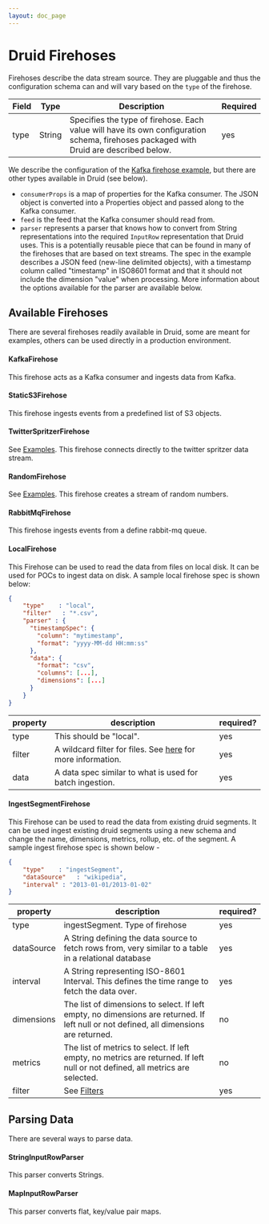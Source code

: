 ```yaml
---
layout: doc_page
---
```


# Druid Firehoses
Firehoses describe the data stream source. They are pluggable and thus the configuration schema can and will vary based on the `type` of the firehose.

| Field | Type | Description | Required |
|-------|------|-------------|----------|
| type | String | Specifies the type of firehose. Each value will have its own configuration schema, firehoses packaged with Druid are described below. | yes |

We describe the configuration of the [Kafka firehose example](Realtime-ingestion.html#realtime-specfile), but there are other types available in Druid (see below).

-   `consumerProps` is a map of properties for the Kafka consumer. The JSON object is converted into a Properties object and passed along to the Kafka consumer.
-   `feed` is the feed that the Kafka consumer should read from.
-   `parser` represents a parser that knows how to convert from String representations into the required `InputRow` representation that Druid uses. This is a potentially reusable piece that can be found in many of the firehoses that are based on text streams. The spec in the example describes a JSON feed (new-line delimited objects), with a timestamp column called "timestamp" in ISO8601 format and that it should not include the dimension "value" when processing. More information about the options available for the parser are available below.

Available Firehoses
-------------------

There are several firehoses readily available in Druid, some are meant for examples, others can be used directly in a production environment.

#### KafkaFirehose

This firehose acts as a Kafka consumer and ingests data from Kafka.

#### StaticS3Firehose

This firehose ingests events from a predefined list of S3 objects.

#### TwitterSpritzerFirehose

See [Examples](Examples.html). This firehose connects directly to the twitter spritzer data stream.

#### RandomFirehose

See [Examples](Examples.html). This firehose creates a stream of random numbers.

#### RabbitMqFirehose

This firehose ingests events from a define rabbit-mq queue.

#### LocalFirehose

This Firehose can be used to read the data from files on local disk.
It can be used for POCs to ingest data on disk.
A sample local firehose spec is shown below:

```json
{
    "type"    : "local",
    "filter"   : "*.csv",
    "parser" : {
      "timestampSpec": {
        "column": "mytimestamp",
        "format": "yyyy-MM-dd HH:mm:ss"
      },
      "data": {
        "format": "csv",
        "columns": [...],
        "dimensions": [...]
      }
    }
}
```

|property|description|required?|
|--------|-----------|---------|
|type|This should be "local".|yes|
|filter|A wildcard filter for files. See [here](http://commons.apache.org/proper/commons-io/apidocs/org/apache/commons/io/filefilter/WildcardFileFilter.html) for more information.|yes|
|data|A data spec similar to what is used for batch ingestion.|yes|

#### IngestSegmentFirehose

This Firehose can be used to read the data from existing druid segments.
It can be used ingest existing druid segments using a new schema and change the name, dimensions, metrics, rollup, etc. of the segment.
A sample ingest firehose spec is shown below -

```json
{
    "type"    : "ingestSegment",
    "dataSource"   : "wikipedia",
    "interval" : "2013-01-01/2013-01-02"
}
```

|property|description|required?|
|--------|-----------|---------|
|type|ingestSegment. Type of firehose|yes|
|dataSource|A String defining the data source to fetch rows from, very similar to a table in a relational database|yes|
|interval|A String representing ISO-8601 Interval. This defines the time range to fetch the data over.|yes|
|dimensions|The list of dimensions to select. If left empty, no dimensions are returned. If left null or not defined, all dimensions are returned. |no|
|metrics|The list of metrics to select. If left empty, no metrics are returned. If left null or not defined, all metrics are selected.|no|
|filter| See [Filters](Filters.html)|yes|

Parsing Data
------------

There are several ways to parse data.

#### StringInputRowParser

This parser converts Strings.

#### MapInputRowParser

This parser converts flat, key/value pair maps.

